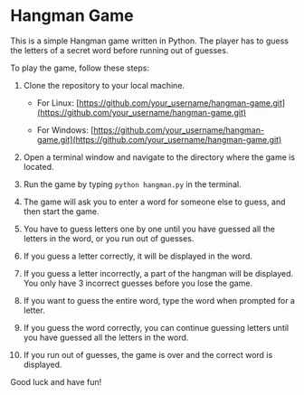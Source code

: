 # Hangman Game

This is a simple Hangman game written in Python. The player has to guess the letters of a secret word before running out of guesses.

To play the game, follow these steps:

1. Clone the repository to your local machine.

    - For Linux: [https://github.com/your_username/hangman-game.git](https://github.com/your_username/hangman-game.git)

    - For Windows: [https://github.com/your_username/hangman-game.git](https://github.com/your_username/hangman-game.git)

2. Open a terminal window and navigate to the directory where the game is located.

3. Run the game by typing `python hangman.py` in the terminal.

4. The game will ask you to enter a word for someone else to guess, and then start the game.

5. You have to guess letters one by one until you have guessed all the letters in the word, or you run out of guesses.

6. If you guess a letter correctly, it will be displayed in the word.

7. If you guess a letter incorrectly, a part of the hangman will be displayed. You only have 3 incorrect guesses before you lose the game.

8. If you want to guess the entire word, type the word when prompted for a letter.

9. If you guess the word correctly, you can continue guessing letters until you have guessed all the letters in the word.

10. If you run out of guesses, the game is over and the correct word is displayed.

Good luck and have fun!
